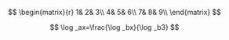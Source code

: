 <script type="text/javascript" src="https://cdnjs.cloudflare.com/ajax/libs/mathjax/2.7.1/MathJax.js?config=default"></script>

$$
\begin{matrix}{r}
	1&		2&		3\\
	4&		5&		6\\
	7&		8&		9\\
\end{matrix}
$$

$$
\log _ax=\frac{\log _bx}{\log _b3}
$$
